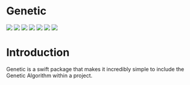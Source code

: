 # Genetic

![](https://img.shields.io/github/v/tag/wvabrinskas/Genetic?style=flat-square)
![](https://img.shields.io/github/license/wvabrinskas/Genetic?style=flat-square)
![](https://img.shields.io/badge/swift-5.2-orange?style=flat-square)
![](https://img.shields.io/badge/iOS-13+-darkcyan?style=flat-square)
![](https://img.shields.io/badge/macOS-10.15+-darkcyan?style=flat-square)
![](https://img.shields.io/badge/watchOS-6+-darkcyan?style=flat-square)
![](https://img.shields.io/badge/tvOS-13+-darkcyan?style=flat-square)

# Introduction
Genetic is a swift package that makes it incredibly simple to include the Genetic Algorithm within a project. 